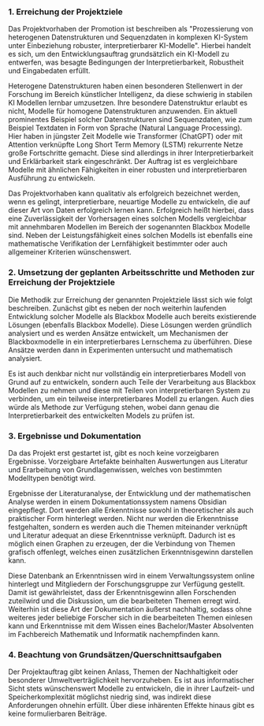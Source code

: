 ### 1. Erreichung der Projektziele 

Das Projektvorhaben der Promotion ist beschreiben als "Prozessierung von heterogenen Datenstrukturen und Sequenzdaten in komplexen KI-System unter Einbeziehung robuster, interpretierbarer KI-Modelle". Hierbei handelt es sich, um den Entwicklungsauftrag grundsätzlich ein KI-Modell zu entwerfen, was besagte Bedingungen der Interpretierbarkeit, Robustheit und Eingabedaten erfüllt.

Heterogene Datenstrukturen haben einen besonderen Stellenwert in der Forschung im Bereich künstlicher Intelligenz, da diese schwierig in stabilen KI Modellen lernbar umzusetzen. Ihre besondere Datenstruktur erlaubt es nicht, Modelle für homogene Datenstrukturen anzuwenden. Ein aktuell prominentes Beispiel solcher Datenstrukturen sind Sequenzdaten, wie zum Beispiel Textdaten in Form von Sprache (Natural Language Processing). Hier haben in jüngster Zeit Modelle wie Transformer (ChatGPT) oder mit Attention verknüpfte Long Short Term Memory (LSTM) rekurrente Netze große Fortschritte gemacht. Diese sind allerdings in ihrer Interpretierbarkeit und Erklärbarkeit stark eingeschränkt. Der Auftrag ist es vergleichbare Modelle mit ähnlichen Fähigkeiten in einer robusten und interpretierbaren Ausführung zu entwickeln. 

Das Projektvorhaben kann qualitativ als erfolgreich bezeichnet werden, wenn es gelingt, interpretierbare, neuartige Modelle zu entwickeln, die auf dieser Art von Daten erfolgreich lernen kann. Erfolgreich heißt hierbei, dass eine Zuverlässigkeit der Vorhersagen eines solchen Modells vergleichbar mit annehmbaren Modellen im Bereich der sogenannten Blackbox Modelle sind. Neben der Leistungsfähigkeit eines solchen Modells ist ebenfalls eine mathematische Verifikation der Lernfähigkeit bestimmter oder auch allgemeiner Kriterien wünschenswert.

### 2. Umsetzung der geplanten Arbeitsschritte und Methoden zur Erreichung der Projektziele

Die Methodik zur Erreichung der genannten Projektziele lässt sich wie folgt beschreiben. Zunächst gibt es neben der noch weiterhin laufenden Entwicklung solcher Modelle als Blackbox Modelle auch bereits existierende Lösungen (ebenfalls Blackbox Modelle). Diese Lösungen werden gründlich analysiert und es werden Ansätze entwickelt, um Mechanismen der Blackboxmodelle in ein interpretierbares Lernschema zu überführen. Diese Ansätze werden dann in Experimenten untersucht und mathematisch analysiert.

Es ist auch denkbar nicht nur vollständig ein interpretierbares Modell von Grund auf zu entwickeln, sondern auch Teile der Verarbeitung aus Blackbox Modellen zu nehmen und diese mit Teilen von interpretierbaren System zu verbinden, um ein teilweise interpretierbares Modell zu erlangen. Auch dies würde als Methode zur Verfügung stehen, wobei dann genau die Interpretierbarkeit des entwickelten Models zu prüfen ist.

### 3. Ergebnisse und Dokumentation

Da das Projekt erst gestartet ist, gibt es noch keine vorzeigbaren Ergebnisse. Vorzeigbare Artefakte beinhalten Auswertungen aus Literatur und Erarbeitung von Grundlagenwissen, welches von bestimmten Modelltypen benötigt wird.

Ergebnisse der Literaturanalyse, der Entwicklung und der mathematischen Analyse werden in einem Dokumentationssystem namens Obsidian eingepflegt. Dort werden alle Erkenntnisse sowohl in theoretischer als auch praktischer Form hinterlegt werden. Nicht nur werden die Erkenntnisse festgehalten, sondern es werden auch die Themen miteinander verknüpft und Literatur adequat an diese Erkenntnisse verknüpft. Dadurch ist es möglich einen Graphen zu erzeugen, der die Verbindung von Themen grafisch offenlegt, welches einen zusätzlichen Erkenntnisgewinn darstellen kann. 

Diese Datenbank an Erkenntnissen wird in einem Verwaltungssystem online hinterlegt und Mitgliedern der Forschungsgruppe zur Verfügung gestellt. Damit ist gewährleistet, dass der Erkenntnisgewinn allen Forschenden zuteilwird und die Diskussion, um die bearbeiteten Themen erregt wird. Weiterhin ist diese Art der Dokumentation äußerst nachhaltig, sodass ohne weiteres jeder beliebige Forscher sich in die bearbeiteten Themen einlesen kann und Erkenntnisse mit dem Wissen eines Bachelor/Master Absolventen im Fachbereich Mathematik und Informatik nachempfinden kann.

### 4. Beachtung von Grundsätzen/Querschnittsaufgaben

Der Projektauftrag gibt keinen Anlass, Themen der Nachhaltigkeit oder besonderer Umweltverträglichkeit hervorzuheben. Es ist aus informatischer Sicht stets wünschenswert Modelle zu entwickeln, die in ihrer Laufzeit- und Speicherkomplexität möglichst niedrig sind, was indirekt diese Anforderungen ohnehin erfüllt. Über diese inhärenten Effekte hinaus gibt es keine formulierbaren Beiträge.